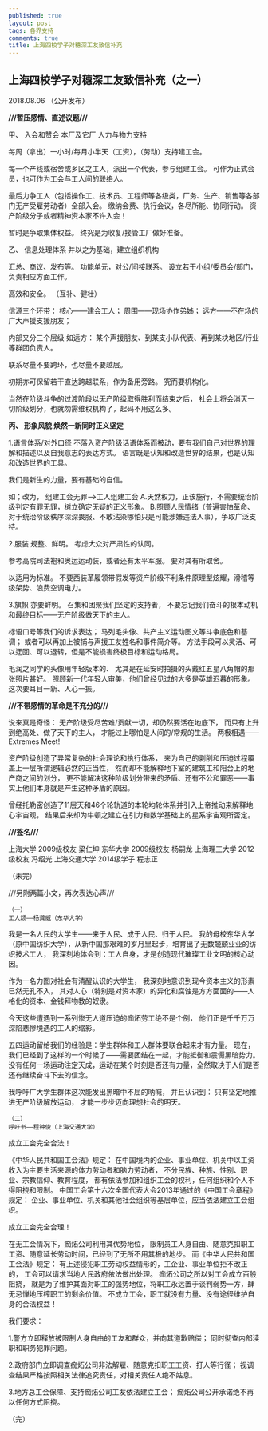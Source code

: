 ```yaml
---
published: true
layout: post
tags: 各界支持
comments: true
title: 上海四校学子对穗深工友致信补充
---
```

## 上海四校学子对穗深工友致信补充（之一）
2018.08.06
（公开发布）

**///暂压感情、直述议题///**

甲、
入会和赞会
本厂及它厂
人力与物力支持


每周（拿出）一小时/每月小半天（工资），（劳动）支持建工会。

每一个产线或宿舍或乡区之工人，派出一个代表，参与组建工会。
可作为正式会员，也可作为工会与工人间的联络人。

最后力争工人（包括操作工、技术员、工程师等各级类，厂务、生产、销售等各部门无产受雇劳动者）全部入会。
缴纳会费、执行会议，各尽所能、协同行动。
资产阶级分子或者精神资本家不许入会！


暂时是争取集体权益。
终究是为收复/接管工厂做好准备。


乙、
信息处理体系
并以之为基础，建立组织机构

汇总、商议、发布等。
功能单元，对公/间接联系。
设立若干小组/委员会/部门，负责相应方面工作。

高效和安全。
（互补、健壮）


信源三个环带：
核心——建会工人；
周围——现场协作弟姊；
远方——不在场的广大声援支援朋友；

内部又分三个层级
如远方：
某个声援朋友、到某支小队代表、再到某块地区/行业等群团负责人。


联系尽量不要跨环，也尽量不要越层。

初期亦可保留若干直达跨越联系，作为备用旁路。
究而要机构化。

当然在阶级斗争的过渡阶段以无产阶级取得胜利而结束之后，
社会上将会消灭一切阶级划分，也就勿需维权机构了，起码不用这么多。


**丙、
形象风貌
焕然一新同时正义坚定**


1.语言体系/对外口径
不落入资产阶级话语体系而被动，要有我们自己对世界的理解和描述以及自我意志的表达方式。
语言既是认知和改造世界的结果，也是认知和改造世界的工具。

我们是新生的力量，要有基础的自信。

如；改为，
组建工会无罪——>工人组建工会
A.天然权力，正该施行，不需要统治阶级判定有罪无罪，树立确定无疑的正义形象。
B.照顾人民情绪（普遍害怕革命、对于统治阶级秩序深深畏服、不敢沾染哪怕只是可能涉嫌违法人事），争取广泛支持。


2.服装
规整、鲜明。
考虑大众对严肃性的认同。

参考高院司法袍和奥运运动装，或者还有太平军服。
要对其有所取舍。

以适用为标准。
不要西装革履领带假发等资产阶级不利条件原理型炫耀，滑稽等级架势、浪费空调电力。


3.旗帜
亦要鲜明。
召集和团聚我们坚定的支持者，
不要忘记我们奋斗的根本动机和最终目标——无产阶级做天下的主人。

标语口号等我们的诉求表达；
马列毛头像、共产主义运动图文等斗争底色和基调；
或者可以再加上被捕与声援工友姓名和事件简介等。
方法手段可以灵活、可以迂回、可以退转，但是不能损害终极目标和运动格局。

毛润之同学的头像用年轻版本的、
尤其是在延安时拍摄的头戴红五星八角帽的那张照片甚好。
照顾新一代年轻人审美，他们曾经见过的大多是英雄迟暮的形象。这次要耳目一新、人心一振。


**///不带感情的革命是不充分的///**

说来真是奇怪：
无产阶级受尽苦难/贡献一切，却仍然要活在地底下，
而只有上升到绝高处、做了天下的主人，
才能过上哪怕是人间的/常规的生活。
两极相遇——Extremes Meet!


资产阶级创造了异常复杂的社会理论和执行体系，
来为自己的剥削和压迫过程覆盖上一层所谓逻辑必然的正当性，
然而却不能解释地下室的建筑工和阳台上的地产商之间的划分，
更不能解决这种阶级划分带来的矛盾、还有不公和罪恶——事实上他们本身就是产生这种矛盾的原因。

曾经托勒密创造了11层天和46个轮轨道的本轮均轮体系并引入上帝推动来解释地心宇宙观，
结果后来却为牛顿之建立在引力和数学基础上的星系宇宙观所否定。


**///签名///**

上海大学 2009级校友 梁仁坤
东华大学 2009级校友 杨嗣龙
上海理工大学 2012级校友 冯绍光
上海交通大学 2014级学子 程志正

（未完）

///另附两篇小文，再次表达心声///
	
	（一）
	工人颂——杨龚威（东华大学）

我是一名人民的大学生——来于人民、成于人民、归于人民。
我的母校东华大学（原中国纺织大学），从新中国那艰难的岁月里起步，培育出了无数兢兢业业的纺织技术工人，
我深刻地体会到：工人自身，才是创造现代璀璨工业文明的核心动因。

作为一名力图对社会有清醒认识的大学生，
我深刻地意识到现今资本主义的形素已然无孔不入，
其对人心（特别是对资本家）的异化和腐蚀是方方面面的——人格化的资本、金钱拜物教的奴隶。

今天这些遭遇到一系列惨无人道压迫的痂炻劳工绝不是个例，
他们正是千千万万深陷悲惨境遇的工人的缩影。

五四运动留给我们的经验是：学生群体和工人群体要联合起来才有力量。
现在，我们已经到了这样的一个时候了——需要团结在一起，才能抵御和震慑黑暗势力。
没有任何一场运动注定天成，运动在某个时刻是否还有力量，全然取决于人们是否还有继续奋斗下去的信念。

我呼吁广大学生群体这次能发出黑暗中不屈的呐喊，
并且认识到：
只有坚定地推进无产阶级解放运动，
才能一步步迈向理想社会的明天。


	（二）
	呼吁书——程钟俊（上海交通大学）

成立工会完全合法！

《中华人民共和国工会法》规定：
在中国境内的企业、事业单位、机关中以工资收入为主要生活来源的体力劳动者和脑力劳动者，
不分民族、种族、性别、职业、宗教信仰、教育程度，
都有依法参加和组织工会的权利，任何组织和个人不得阻挠和限制。
中国工会第十六次全国代表大会2013年通过的《中国工会章程》规定：
企业、事业单位、机关和其他社会组织等基层单位，应当依法建立工会组织。




成立工会完全合理！

在无工会情况下，痂炻公司利用其优势地位，
限制员工人身自由、随意克扣职工工资、随意延长劳动时间，已经到了无所不用其极的地步。
而《中华人民共和国工会法》规定：
有上述侵犯职工劳动权益情形的，工企业、事业单位拒不改正的，
工会可以请求当地人民政府依法做出处理。
痂炻公司之所以对工会成立百般阻挠，
就是为了维护其面对职工的强势地位，将职工永远置于谈判弱势一方，肆无忌惮地压榨职工的剩余价值。
不成立工会，职工就没有力量、没有途径维护自身的合法权益！


我们要求：


1.警方立即释放被限制人身自由的工友和群众，并向其道歉赔偿；
同时彻查内部渎职和职务犯罪问题。


2.政府部门立即调查痂炻公司非法解雇、随意克扣职工工资、打人等行径；
视调查结果严格按照相关法律追究责任，对相关责任人绝不姑息。


3.地方总工会保障、支持痂炻公司工友依法建立工会；
痂炻公司公开承诺绝不再以任何方式阻挠。

（完）
